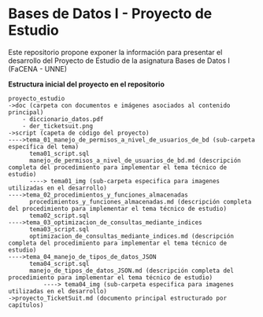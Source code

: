 # Bases de Datos I - Proyecto de Estudio
Este repositorio propone exponer la información para presentar el desarrollo del Proyecto de Estudio de la asignatura Bases de Datos I (FaCENA - UNNE)

**Estructura inicial del proyecto en el repositorio**

    proyecto_estudio
    ->doc (carpeta con documentos e imágenes asociados al contenido principal)
		- diccionario_datos.pdf
		- der_ticketsuit.png 
    ->script (capeta de código del proyecto)
	---->tema_01_manejo_de_permisos_a_nivel_de_usuarios_de_bd (sub-carpeta específica del tema)
		  tema01_script.sql
		  manejo_de_permisos_a_nivel_de_usuarios_de_bd.md (descripción completa del procedimiento para implementar el tema técnico de estudio)
		  ----> tema01_img (sub-carpeta especifica para imagenes utilizadas en el desarrollo)
	---->tema_02_procedimientos_y_funciones_almacenadas
		  procedimientos_y_funciones_almacenadas.md (descripción completa del procedimiento para implementar el tema técnico de estudio)
 		  tema02_script.sql
	---->tema_03_optimizacion_de_consultas_mediante_indices
 		  tema03_script.sql
		  optimizacion_de_consultas_mediante_indices.md (descripción completa del procedimiento para implementar el tema técnico de estudio)
	---->tema_04_manejo_de_tipos_de_datos_JSON
 		  tema04_script.sql
		  manejo_de_tipos_de_datos_JSON.md (descripción completa del procedimiento para implementar el tema técnico de estudio)
     		  ----> tema04_img (sub-carpeta especifica para imagenes utilizadas en el desarrollo)
    ->proyecto_TicketSuit.md (documento principal estructurado por capítulos)
